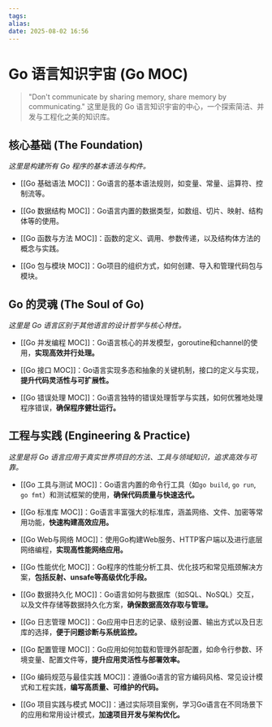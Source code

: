 ```yaml
---
tags: 
alias: 
date: 2025-08-02 16:56
---
```

# Go 语言知识宇宙 (Go MOC)

> "Don't communicate by sharing memory, share memory by communicating." 这里是我的 Go 语言知识宇宙的中心，一个探索简洁、并发与工程化之美的知识库。

## 核心基础 (The Foundation)

_这里是构建所有 Go 程序的基本语法与构件。_

- [[Go 基础语法 MOC]]：Go语言的基本语法规则，如变量、常量、运算符、控制流等。
    
- [[Go 数据结构 MOC]]：Go语言内置的数据类型，如数组、切片、映射、结构体等的使用。
    
- [[Go 函数与方法 MOC]]：函数的定义、调用、参数传递，以及结构体方法的概念与实践。
    
- [[Go 包与模块 MOC]]：Go项目的组织方式，如何创建、导入和管理代码包与模块。
    

## Go 的灵魂 (The Soul of Go)

_这里是 Go 语言区别于其他语言的设计哲学与核心特性。_

- [[Go 并发编程 MOC]]：Go语言核心的并发模型，goroutine和channel的使用，**实现高效并行处理。**
    
- [[Go 接口 MOC]]：Go语言实现多态和抽象的关键机制，接口的定义与实现，**提升代码灵活性与可扩展性。**
    
- [[Go 错误处理 MOC]]：Go语言独特的错误处理哲学与实践，如何优雅地处理程序错误，**确保程序健壮运行。**
    

## 工程与实践 (Engineering & Practice)

_这里是将 Go 语言应用于真实世界项目的方法、工具与领域知识，追求高效与可靠。_

- [[Go 工具与测试 MOC]]：Go语言内置的命令行工具（如`go build`, `go run`, `go fmt`）和测试框架的使用，**确保代码质量与快速迭代。**
    
- [[Go 标准库 MOC]]：Go语言丰富强大的标准库，涵盖网络、文件、加密等常用功能，**快速构建高效应用。**
    
- [[Go Web与网络 MOC]]：使用Go构建Web服务、HTTP客户端以及进行底层网络编程，**实现高性能网络应用。**
    
- [[Go 性能优化 MOC]]：Go程序的性能分析工具、优化技巧和常见瓶颈解决方案，**包括反射、unsafe等高级优化手段。**
    
- [[Go 数据持久化 MOC]]：Go语言如何与数据库（如SQL、NoSQL）交互，以及文件存储等数据持久化方案，**确保数据高效存取与管理。**
    
- [[Go 日志管理 MOC]]：Go应用中日志的记录、级别设置、输出方式以及日志库的选择，**便于问题诊断与系统监控。**
    
- [[Go 配置管理 MOC]]：Go应用如何加载和管理外部配置，如命令行参数、环境变量、配置文件等，**提升应用灵活性与部署效率。**
    
- [[Go 编码规范与最佳实践 MOC]]：遵循Go语言的官方编码风格、常见设计模式和工程实践，**编写高质量、可维护的代码。**
    
- [[Go 项目实践与模式 MOC]]：通过实际项目案例，学习Go语言在不同场景下的应用和常用设计模式，**加速项目开发与架构优化。**